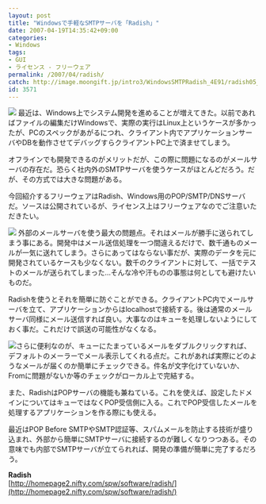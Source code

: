 ```yaml
---
layout: post
title: "Windowsで手軽なSMTPサーバを「Radish」"
date: 2007-04-19T14:35:42+09:00
categories:
- Windows
tags: 
- GUI
- ライセンス - フリーウェア
permalink: /2007/04/radish/
catch: http://image.moongift.jp/intro3/WindowsSMTPRadish_4E91/radish05_thumb.png
id: 3571
---
```

[![](http://image.moongift.jp/intro3/WindowsSMTPRadish_4E91/radish03_thumb1.png)](http://image.moongift.jp/intro3/WindowsSMTPRadish_4E91/radish033.png) 最近は、Windows上でシステム開発を進めることが増えてきた。以前であればファイルの編集だけWindowsで、実際の実行はLinux上というケースが多かったが、PCのスペックがあがるにつれ、クライアント内でアプリケーションサーバやDBを動作させてデバッグすらクライアントPC上で済ませてしまう。   
  
オフラインでも開発できるのがメリットだが、この際に問題になるのがメールサーバの存在だ。恐らく社内外のSMTPサーバを使うケースがほとんどだろう。だが、その方式では大きな問題がある。   
  
今回紹介するフリーウェアはRadish、Windows用のPOP/SMTP/DNSサーバだ。ソースは公開されているが、ライセンス上はフリーウェアなのでご注意いただきたい。   
  
<!--more-->  
  
[![](http://image.moongift.jp/intro3/WindowsSMTPRadish_4E91/radish05_thumb.png)](http://image.moongift.jp/intro3/WindowsSMTPRadish_4E91/radish052.png) 外部のメールサーバを使う最大の問題点。それはメールが勝手に送られてしまう事にある。開発中はメール送信処理を一つ間違えるだけで、数千通ものメールが一気に送れてしまう。さらにあってはならない事だが、実際のデータを元に開発されているケースも少なくない。数千のクライアントに対して、一括でテストのメールが送られてしまった…そんな冷や汗ものの事態は何としても避けたいものだ。   
  
Radishを使うとそれを簡単に防ぐことができる。クライアントPC内でメールサーバを立て、アプリケーションからはlocalhostで接続する。後は通常のメールサーバ同様にメール送信すれば良い。大事なのはキューを処理しないようにしておく事だ。これだけで誤送の可能性がなくなる。   
  
[![](http://image.moongift.jp/intro3/WindowsSMTPRadish_4E91/radish04_thumb.png)](http://image.moongift.jp/intro3/WindowsSMTPRadish_4E91/radish042.png)さらに便利なのが、キューにたまっているメールをダブルクリックすれば、デフォルトのメーラーでメール表示してくれる点だ。これがあれば実際にどのようなメールが届くのか簡単にチェックできる。件名が文字化けていないか、Fromに問題がないか等のチェックがローカル上で完結する。   
  
また、RadishはPOPサーバの機能も兼ねている。これを使えば、設定したドメインについてはキューではなくPOP受信側に入る。これでPOP受信したメールを処理するアプリケーションを作る際にも使える。   
  
最近はPOP Before SMTPやSMTP認証等、スパムメールを防止する技術が盛り込まれ、外部から簡単にSMTPサーバに接続するのが難しくなりつつある。その意味でも内部でSMTPサーバが立てられれば、開発の準備が簡単に完了するだろう。   
  
**Radish**  
[http://homepage2.nifty.com/spw/software/radish/](http://homepage2.nifty.com/spw/software/radish/)